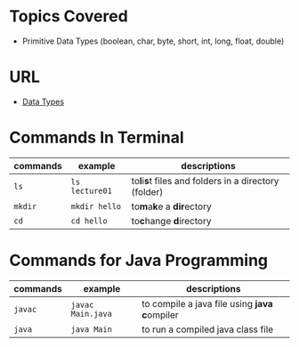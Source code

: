 # Topics Covered
- Primitive Data Types (boolean, char, byte, short, int, long, float, double)

# URL
- [Data Types](https://www.w3schools.com/java/java_data_types.asp)

# Commands In Terminal

| commands | example        | descriptions                                             |
| -------- | -------------- | -------------------------------------------------------- |
| `ls`     | `ls lecture01` | to**l**i**s**t files and folders in a directory (folder) |
| `mkdir`  | `mkdir hello`  | to**m**a**k**e a **dir**ectory                           |
| `cd`     | `cd hello`     | to**c**hange **d**irectory                               |


# Commands for Java Programming

| commands | example           | descriptions                                      |
| -------- | ----------------- | ------------------------------------------------- |
| `javac`  | `javac Main.java` | to compile a java file using **java** **c**ompiler |
| `java`   | `java Main`       | to run a compiled java class file                 |
